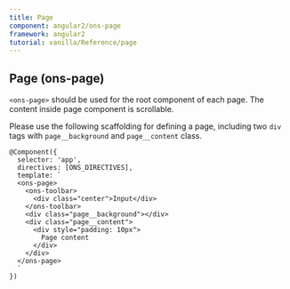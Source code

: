 ```yaml
---
title: Page
component: angular2/ons-page
framework: angular2
tutorial: vanilla/Reference/page
---
```


## Page (ons-page)

`<ons-page>` should be used for the root component of each page. The content inside page component is scrollable.

Please use the following scaffolding for defining a page, including two `div` tags with `page__background` and `page__content` class.

```
@Component({
  selector: 'app',
  directives: [ONS_DIRECTIVES],
  template: `
  <ons-page>
    <ons-toolbar>
      <div class="center">Input</div>
    </ons-toolbar>
    <div class="page__background"></div>
    <div class="page__content">
      <div style="padding: 10px">
        Page content
      </div>
    </div>
  </ons-page>
  `
})
```